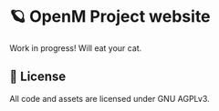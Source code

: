 # :ringed_planet: OpenM Project website

Work in progress! Will eat your cat.

## :page_with_curl: License
All code and assets are licensed under GNU AGPLv3.
